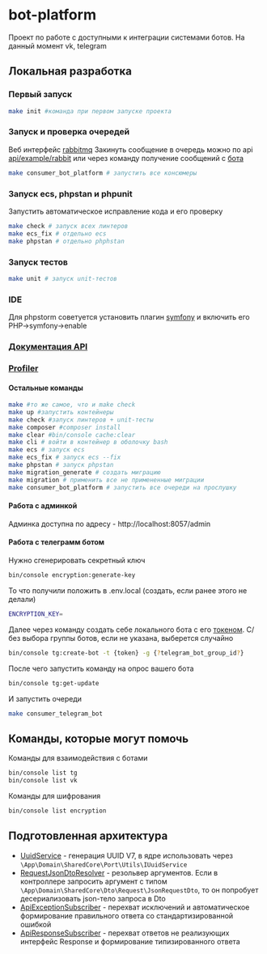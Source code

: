 # bot-platform

Проект по работе с доступными к интеграции системами ботов. На данный момент vk, telegram

## Локальная разработка

### Первый запуск
```bash
make init #команда при первом запуске проекта
```

### Запуск и проверка очередей
Веб интерфейс [rabbitmq](http://localhost:15672/)
Закинуть сообщение в очередь можно по api [api/example/rabbit](http://localhost:8057/api/example/rabbit)
или через команду получение сообщений с [бота](#работа-с-телеграмм-ботом)
```bash
make consumer_bot_platform # запустить все консюмеры
```

### Запуск ecs, phpstan и phpunit
Запустить автоматическое исправление кода и его проверку
```bash
make check # запуск всех линтеров
make ecs_fix # отдельно ecs
make phpstan # отдельно phphstan
```

### Запуск тестов
```bash
make unit # запуск unit-тестов
```

### IDE
Для phpstorm советуется установить плагин [symfony](https://plugins.jetbrains.com/plugin/7219-symfony-support)
и включить его PHP->symfony->enable

### [Документация API](http://localhost:8057/doc/doc)

### [Profiler](http://localhost:8057/_profiler)

#### Остальные команды
```bash
make #то же самое, что и make check
make up #запустить контейнеры
make check #запуск линтеров + unit-тесты
make composer #composer install
make clear #bin/console cache:clear
make cli # войти в контейнер в оболочку bash
make ecs # запуск ecs
make ecs_fix # запуск ecs --fix
make phpstan # запуск phpstan
make migration_generate # создать миграцию
make migration # применить все не примененные миграции
make consumer_bot_platform # запустить все очереди на прослушку
```

#### Работа с админкой
Админка доступна по адресу - http://localhost:8057/admin

#### Работа с телеграмм ботом
Нужно сгенерировать секретный ключ
```bash
bin/console encryption:generate-key
```
То что получили положить в .env.local (создать, если ранее этого не делали)
```bash
ENCRYPTION_KEY=
```
Далее через команду создать себе локального бота с его [токеном](https://sendpulse.com/knowledge-base/chatbot/telegram/create-telegram-chatbot). С/без выбора группы ботов, если не указана, выберется случайно
```bash
bin/console tg:create-bot -t {token} -g {?telegram_bot_group_id?}
```
После чего запустить команду на опрос вашего бота
```bash
bin/console tg:get-update
```
И запустить очереди
```bash
make consumer_telegram_bot
```

## Команды, которые могут помочь
Команды для взаимодействия с ботами
```bash
bin/console list tg
bin/console list vk
```
Команды для шифрования
```bash
bin/console list encryption
```

## Подготовленная архитектура
* [UuidService](src/Infrastructure/Utils/UuidService.php) - генерация UUID V7, в ядре использовать через `\App\Domain\SharedCore\Port\Utils\IUuidService`
* [RequestJsonDtoResolver](src/Infrastructure/ArgumentResolver/RequestJsonDtoResolver.php) - резольвер аргументов. Если в контроллере запросить аргумент с типом `\App\Domain\SharedCore\Dto\Request\JsonRequestDto`, то он попробует десериализовать json-тело запроса в Dto
* [ApiExceptionSubscriber](src/Infrastructure/EventSubscriber/ApiExceptionSubscriber.php) - перехват исключений и автоматическое формирование правильного ответа со стандартизированной ошибкой
* [ApiResponseSubscriber](src/Infrastructure/EventSubscriber/ApiResponseSubscriber.php) - перехват ответов не реализующих интерфейс Response и формирование типизированного ответа